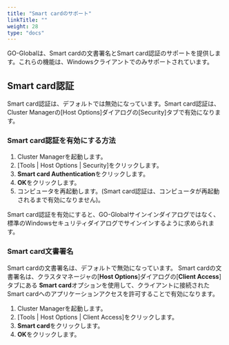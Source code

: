 ```yaml
---
title: "Smart cardのサポート"
linkTitle: ""
weight: 28
type: "docs"
---
```



GO-Globalは、Smart cardの文書署名とSmart card認証のサポートを提供します。これらの機能は、Windowsクライアントでのみサポートされています。

## Smart card認証

Smart card認証は、デフォルトでは無効になっています。Smart card認証は、Cluster Managerの[Host Options]ダイアログの[Security]タブで有効になります。

### Smart card認証を有効にする方法

1. Cluster Managerを起動します。
2. [Tools | Host Options | Security]をクリックします。
3. **Smart card Authentication**をクリックします。
4. **OK**をクリックします。
5. コンピュータを再起動します。(Smart card認証は、コンピュータが再起動されるまで有効になりません)。

Smart card認証を有効にすると、GO-Globalサインインダイアログではなく、標準のWindowsセキュリティダイアログでサインインするように求められます。

### Smart card文書署名

Smart cardの文書署名は、デフォルトで無効になっています。 Smart cardの文書署名は、クラスタマネージャの[**Host Options**]ダイアログの[**Client Access**]タブにある **Smart card**オプションを使用して、クライアントに接続されたSmart cardへのアプリケーションアクセスを許可することで有効になります。

1. Cluster Managerを起動します。
2. [Tools | Host Options | Client Access]をクリックします。
3. **Smart card**をクリックします。
4. **OK**をクリックします。
